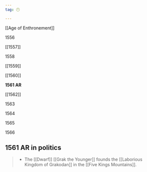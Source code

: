 ```yaml
---
tag: 🕛

---
```

[[Age of Enthronement]]


1556

[[1557]]

1558

[[1559]]

[[1560]]

**1561 AR**

[[1562]]

1563

1564

1565

1566



## 1561 AR in politics

>  - The [[Dwarf]] [[Grak the Younger]] founds the [[Laborious Kingdom of Grakodan]] in the [[Five Kings Mountains]].







